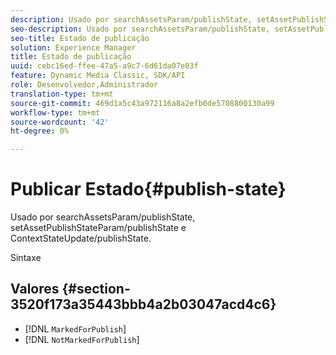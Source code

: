 ```yaml
---
description: Usado por searchAssetsParam/publishState, setAssetPublishStateParam/publishState e ContextStateUpdate/publishState.
seo-description: Usado por searchAssetsParam/publishState, setAssetPublishStateParam/publishState e ContextStateUpdate/publishState.
seo-title: Estado de publicação
solution: Experience Manager
title: Estado de publicação
uuid: cebc16ed-ffee-47a5-a9c7-6d61da07e03f
feature: Dynamic Media Classic, SDK/API
role: Desenvolvedor,Administrador
translation-type: tm+mt
source-git-commit: 469d1a5c43a972116a8a2efb0de5708800130a99
workflow-type: tm+mt
source-wordcount: '42'
ht-degree: 0%

---
```



# Publicar Estado{#publish-state}

Usado por searchAssetsParam/publishState, setAssetPublishStateParam/publishState e ContextStateUpdate/publishState.

Sintaxe

## Valores {#section-3520f173a35443bbb4a2b03047acd4c6}

* [!DNL `MarkedForPublish`]
* [!DNL `NotMarkedForPublish`]

